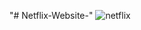 "# Netflix-Website-" 
![netflix](https://user-images.githubusercontent.com/109545660/209650663-5e2e1c85-e285-4216-a6fd-77c8122db526.png)
